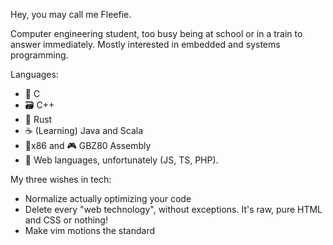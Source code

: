 Hey, you may call me Fleefie.

Computer engineering student, too busy being at school or in a train to answer immediately. Mostly interested in embedded and systems programming.

Languages:
- 🔧 C
- 🗃️ C++
- 🦀 Rust
- ☕ (Learning) Java and Scala
- 🧙x86 and 🎮 GBZ80 Assembly
- 💩 Web languages, unfortunately (JS, TS, PHP).

My three wishes in tech:
- Normalize actually optimizing your code
- Delete every "web technology", without exceptions. It's raw, pure HTML and CSS or nothing!
- Make vim motions the standard

